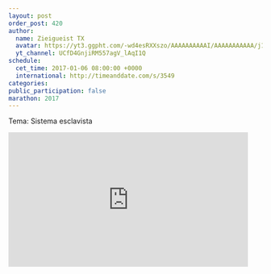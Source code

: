 ```yaml
---
layout: post
order_post: 420
author:
  name: Zieigueist TX
  avatar: https://yt3.ggpht.com/-wd4esRXXszo/AAAAAAAAAAI/AAAAAAAAAAA/j1eRnRV536g/s100-c-k-no-mo-rj-c0xffffff/photo.jpg
  yt_channel: UCfD4GnjiRM557agV_lAqI1Q
schedule:
  cet_time: 2017-01-06 08:00:00 +0000
  international: http://timeanddate.com/s/3549
categories:
public_participation: false
marathon: 2017
---
```

Tema: Sistema esclavista

<iframe width="475" height="267" src="https://www.youtube.com/embed/aVz5Gyo5K3c" frameborder="0" allowfullscreen></iframe>
